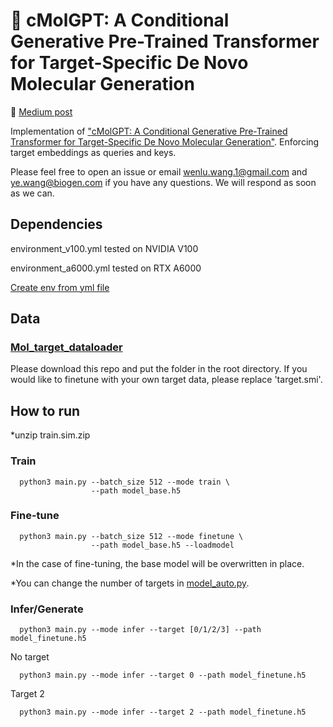 # 💊 cMolGPT: A Conditional Generative Pre-Trained Transformer for Target-Specific De Novo Molecular Generation

📝 [Medium post](https://medium.com/@wenlu.wang.1/cmolgpt-a-conditional-generative-pre-trained-transformer-for-de-novo-molecular-design-92ad2532da50)

Implementation of ["cMolGPT: A Conditional Generative Pre-Trained Transformer for Target-Specific De Novo Molecular Generation"](https://pubmed.ncbi.nlm.nih.gov/37298906/).
Enforcing target embeddings as queries and keys.

Please feel free to open an issue or email wenlu.wang.1@gmail.com and ye.wang@biogen.com if you have any questions. We will respond as soon as we can.

## Dependencies

environment_v100.yml tested on NVIDIA V100

environment_a6000.yml tested on RTX A6000

[Create env from yml file](https://conda.io/projects/conda/en/latest/user-guide/tasks/manage-environments.html#creating-an-environment-from-an-environment-yml-file)

## Data

### [Mol_target_dataloader](https://github.com/alfredyewang/Mol_target_dataloader)
Please download this repo and put the folder in the root directory.
If you would like to finetune with your own target data, please replace 'target.smi'.

## How to run

*unzip train.sim.zip

### Train
```
  python3 main.py --batch_size 512 --mode train \
                  --path model_base.h5 
```
### Fine-tune
```
  python3 main.py --batch_size 512 --mode finetune \
                  --path model_base.h5 --loadmodel
```
*In the case of fine-tuning, the base model will be overwritten in place.

*You can change the number of targets in [model_auto.py](https://github.com/VV123/cMolGPT/blob/f0eba15dbf53b47a35afc305674c997354472590/model_auto.py#L58C66-L58C107).

### Infer/Generate
```
  python3 main.py --mode infer --target [0/1/2/3] --path model_finetune.h5
```

No target
```
  python3 main.py --mode infer --target 0 --path model_finetune.h5
```

Target 2
```
  python3 main.py --mode infer --target 2 --path model_finetune.h5
```

